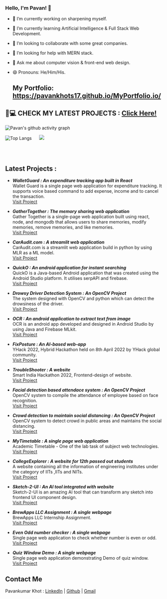       
### Hello, I'm Pavan! 👋


- 🔭 I’m currently working on sharpening myself.
- 🌱 I’m currently learning Artificial Intelligence & Full Stack Web Development.
- 👯 I’m looking to collaborate with some great companies.
- 🤔 I’m looking for help with MERN stack.
- 💬 Ask me about computer vision & front-end web design.
- 😄 Pronouns: He/Him/His.

  ## My Portfolio: https://pavankhots17.github.io/MyPortfolio.io/

## 👀💻 CHECK MY LATEST PROJECTS : [ Click Here! ](#projects)

![Pavan's github activity graph](https://activity-graph.herokuapp.com/graph?username=PavanKhotS17&theme=react-dark)

![Top Langs](https://github-readme-stats.vercel.app/api/top-langs/?username=PavanKhotS17) &nbsp;&nbsp;&nbsp;&nbsp; <img src= "https://github-readme-stats.vercel.app/api?username=PavanKhotS17&&show_icons=true&title_color=ffffff&icon_color=bb2acf&text_color=daf7dc&bg_color=151515" >
         
<a name="projects"></a>
<br><br>
## Latest Projects : 

- ***WalletGuard : An expenditure tracking app built in React*** <br>
Wallet Guard is a single page web application for expenditure tracking. It supports voice based command to add expense, income and to cancel the transaction. <br>
[Visit Project](https://pavankhots17.github.io/WalletGuard/)

- ***GatherTogether : The memory sharing web application*** <br>
Gather Together is a single-page web application built using react, node, and mongodb that allows users to share memories, modify memories, remove memories, and like memories. <br>
[Visit Project](https://pavankhots17.github.io/GatherTogether/)

- ***CarAudit.com : A streamlit web application*** <br> 
CarAudit.com is a streamlit web application build in python by using MLR as a ML model. <br>
[Visit Project](https://pavankhots17.github.io/CarAudit/)

- ***QuickO : An android application for instant searching*** <br> 
QuickO is a Java-based Android application that was created using the Android Studio platform. It utilises serpAPI and firebase. <br>
[Visit Project](https://pavankhots17.github.io/QuickO/)

- ***Drowsy Driver Detection System : An OpenCV Project*** <br> 
The system designed with OpenCV and python which can detect the drowsiness of the driver. <br>
[Visit Project](https://pavankhots17.github.io/Drowsy_Driver_Detection.io/)

- ***OCR : An android application to extract text from image*** <br> 
OCR is an android app developed and designed in Android Studio by using Java and Firebase MLkit. <br>
[Visit Project](https://pavankhots17.github.io/OCR/)

- ***FixPosture : An AI-based web-app*** <br> 
YHack 2022, Hybrid Hackathon held on 8th April 2022 by YHack global community. <br>
[Visit Project](https://pavankhots17.github.io/FixPosture.github.io/)


- ***TroubleShooter : A website*** <br> 
Smart India Hackathon 2022, Frontend-design of website. <br>
[Visit Project](https://pavankhots17.github.io/TroubleShooter.github.io/)


- ***Facial detection based attendace system : An OpenCV Project*** <br> 
OpenCV system to compile the attendance of employee based on face recognition. <br>
[Visit Project](https://pavankhots17.github.io/Facial_Detection_Based_Attendance_System/)


- ***Crowd detection to maintain social distancing : An OpenCV Project*** <br> 
OpenCV system to detect crowd in public areas and maintains the social distancing. <br>
[Visit Project](https://pavankhots17.github.io/Crowd_detection_to_maintain_social_distancing.io/)


- ***MyTimetable : A single page web application*** <br> 
Academic Timetable - One of the lab task of subject web technologies. <br>
[Visit Project](https://pavankhots17.github.io/timetable.github.io/)


- ***CollegeExplorer : A website for 12th passed out students*** <br> 
A website containing all the information of engineering institutes under the category of IITs ,IITs and NITs. <br>
[Visit Project](https://pavankhots17.github.io/CollegeExplorer.github.io/)


- ***Sketch-2-UI : An AI tool integrated with website*** <br> 
Sketch-2-UI is an amazing AI tool that can transform any sketch into frontend UI component design. <br>
[Visit Project](https://pavankhots17.github.io/Sketch-2-UI.github.io/index.html)


- ***BrewApps LLC Assignment : A single webpage*** <br> 
BrewApps LLC Internship Assignment. <br>
[Visit Project](https://pavankhots17.github.io/BrewAppsLLC-Assignment.io/)


- ***Even Odd number checker : A single webpage*** <br> 
Single page web application to check whether number is even or odd. <br>
[Visit Project](https://pavankhots17.github.io/EvenNumber_OddNumber_Checker.github.io/)


- ***Quiz Window Demo : A single webpage*** <br> 
Single page web application demonstrating Demo of quiz window. <br>
[Visit Project](https://pavankhots17.github.io/QuizWindowDemo.github.io/)

## Contact Me
Pavankumar Khot : 
[LinkedIn](https://www.linkedin.com/in/pavankumar-khot-91a95b209/) |
[Github](https://github.com/PavanKhotS17) | 
[Gmail](mailto:khotpavankumar27@gmail.com)

